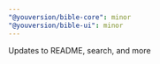 ```yaml
---
"@youversion/bible-core": minor
"@youversion/bible-ui": minor
---
```


Updates to README, search, and more
